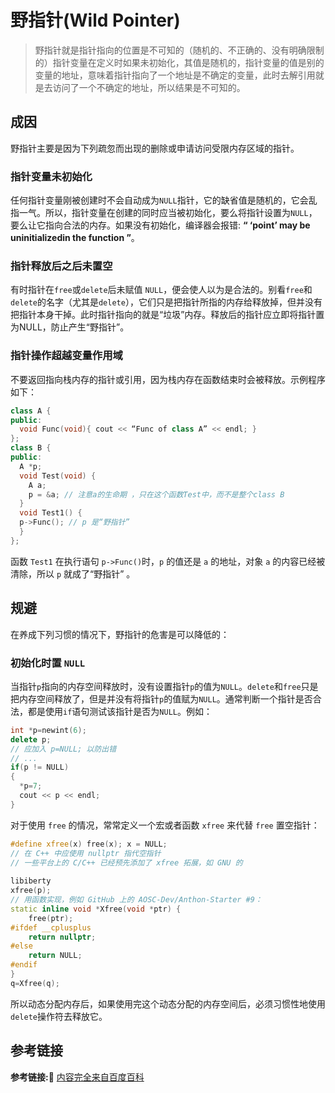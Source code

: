 #  野指针(Wild Pointer)
>   野指针就是指针指向的位置是不可知的（随机的、不正确的、没有明确限制的）指针变量在定义时如果未初始化，其值是随机的，指针变量的值是别的变量的地址，意味着指针指向了一个地址是不确定的变量，此时去解引用就是去访问了一个不确定的地址，所以结果是不可知的。
## 成因
  野指针主要是因为下列疏忽而出现的删除或申请访问受限内存区域的指针。
### 指针变量未初始化
任何指针变量刚被创建时不会自动成为`NULL`指针，它的缺省值是随机的，它会乱指一气。所以，指针变量在创建的同时应当被初始化，要么将指针设置为`NULL`，要么让它指向合法的内存。如果没有初始化，编译器会报错: **“ ‘point’ may be uninitializedin the function ”**。
### 指针释放后之后未置空
  有时指针在`free`或`delete`后未赋值 `NULL`，便会使人以为是合法的。别看`free`和`delete`的名字（尤其是`delete`），它们只是把指针所指的内存给释放掉，但并没有把指针本身干掉。此时指针指向的就是“垃圾”内存。释放后的指针应立即将指针置为NULL，防止产生“野指针”。
### 指针操作超越变量作用域
不要返回指向栈内存的指针或引用，因为栈内存在函数结束时会被释放。示例程序如下：
```c++
class A {
public:
  void Func(void){ cout << “Func of class A” << endl; }
};
class B {
public:
  A *p;
  void Test(void) {
    A a;
    p = &a; // 注意a的生命期 ，只在这个函数Test中，而不是整个class B
  }
  void Test1() {
  p->Func(); // p 是“野指针”
  }
};
```
  函数 `Test1` 在执行语句 `p->Func()`时，`p` 的值还是 `a` 的地址，对象 `a` 的内容已经被清除，所以 `p` 就成了“野指针” 。
## 规避
在养成下列习惯的情况下，野指针的危害是可以降低的：
### 初始化时置 `NULL`
  当指针`p`指向的内存空间释放时，没有设置指针`p`的值为`NULL`。`delete`和`free`只是把内存空间释放了，但是并没有将指针`p`的值赋为`NULL`。通常判断一个指针是否合法，都是使用`if`语句测试该指针是否为`NULL`。例如：
```c++
int *p=newint(6);
delete p;
// 应加入 p=NULL; 以防出错
// ...
if(p != NULL)
{
  *p=7;
  cout << p << endl;
}
```
  对于使用 `free` 的情况，常常定义一个宏或者函数 `xfree` 来代替 `free` 置空指针：
```c++
#define xfree(x) free(x); x = NULL;
// 在 C++ 中应使用 nullptr 指代空指针
// 一些平台上的 C/C++ 已经预先添加了 xfree 拓展，如 GNU 的 
 
libiberty
xfree(p);
// 用函数实现，例如 GitHub 上的 AOSC-Dev/Anthon-Starter #9：
static inline void *Xfree(void *ptr) {
    free(ptr);
#ifdef __cplusplus
    return nullptr;
#else
    return NULL;
#endif
}
q=Xfree(q);
```
所以动态分配内存后，如果使用完这个动态分配的内存空间后，必须习惯性地使用`delete`操作符去释放它。

## 参考链接
**参考链接:🔗**
[内容完全来自百度百科](https://baike.baidu.com/item/野指针/9654046?fr=aladdin)
